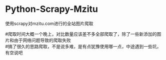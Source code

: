 # Python-Scrapy-Mzitu
使用scrapy对mzitu.com进行的全站图片爬取<br>

#爬取时间大概一个晚上，对比数量应该差不多全部爬取了，除了一些新添加的图片和由于网络问题导致的爬取失败<br>
#搞了很久的思路爬取，不是说多难，是有点犹豫使用哪一点，中途遇到一些坑，有空说吧<br>





